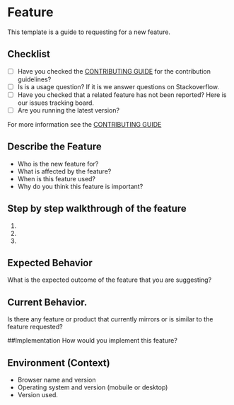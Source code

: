 # Feature

This template is a guide to requesting for a new feature.

## Checklist

- [ ] Have you checked the [CONTRIBUTING GUIDE](../../CONTRIBUTING.md) for the contribution guidelines?
- [ ] Is is a usage question? If it is we answer questions on Stackoverflow.
- [ ] Have you checked that a related feature has not been reported? Here is our issues tracking board.
- [ ] Are you running the latest version?

For more information see the [CONTRIBUTING GUIDE](../../CONTRIBUTING.md)

## Describe the Feature

- Who is the new feature for?
- What is affected by the feature?
- When is this feature used?
- Why do you think this feature is important?

## Step by step walkthrough of the feature
1.
2.
3.

## Expected Behavior
What is the expected outcome of the feature that you are suggesting?

## Current Behavior.
Is there any feature or product that currently mirrors or is similar to the feature requested?

##Implementation
How would you implement this feature?

## Environment (Context)

- Browser name and version
- Operating system and version (mobuile or desktop)
- Version used.
